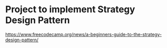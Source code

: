 # Project to implement Strategy Design Pattern

https://www.freecodecamp.org/news/a-beginners-guide-to-the-strategy-design-pattern/
